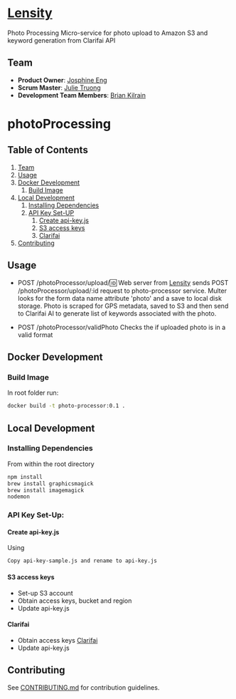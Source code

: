 # [Lensity](https://github.com/preposterous-kumquat/preposterous-kumquat)

Photo Processing Micro-service for photo upload to Amazon S3 and keyword generation from Clarifai API

## Team
  - __Product Owner__: [Josphine Eng](https://github.com/ChirpingMermaid)
  - __Scrum Master__: [Julie Truong](https://github.com/Truong-Julie)
  - __Development Team Members__: [Brian Kilrain](https://github.com/bkilrain)

# photoProcessing

## Table of Contents

1. [Team](#team)
1. [Usage](#usage)
1. [Docker Development](#docker-development)
    1. [Build Image](#build-image)
1. [Local Development](#local-development)
    1. [Installing Dependencies](#installing-dependencies)
    1. [API Key Set-UP](#api-key-set-up)
        1. [Create api-key.js](#create-api-key.js)
        1. [S3 access keys](#s3-access-keys)
        1. [Clarifai](#clarifai)
1. [Contributing](#contributing)

## Usage

- POST /photoProcessor/upload/:id: 
Web server from [Lensity](https://github.com/preposterous-kumquat/preposterous-kumquat) sends POST /photoProcessor/upload/:id request to photo-processor service. Multer looks for the form data name attribute 'photo' and a save to local disk storage. Photo is scraped for GPS metadata, saved to S3 and then send to Clarifai AI to generate list of keywords associated with the photo.

- POST /photoProcessor/validPhoto
Checks the if uploaded photo is in a valid format

## Docker Development

### Build Image

In root folder run:
```sh
docker build -t photo-processor:0.1 .
```

## Local Development

### Installing Dependencies
From within the root directory
```sh
npm install
brew install graphicsmagick
brew install imagemagick
nodemon
```

### API Key Set-Up:
#### Create api-key.js
Using 
```sh
Copy api-key-sample.js and rename to api-key.js
```
#### S3 access keys
* Set-up S3 account
* Obtain access keys, bucket and region
* Update api-key.js

#### Clarifai
* Obtain access keys [Clarifai](https://developer.clarifai.com/signup/)
* Update api-key.js




## Contributing

See [CONTRIBUTING.md](CONTRIBUTING.md) for contribution guidelines.
